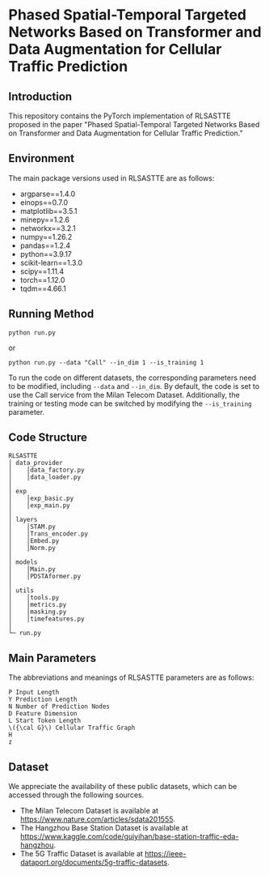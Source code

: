 # Phased Spatial-Temporal Targeted Networks Based on Transformer and Data Augmentation for Cellular Traffic Prediction

## Introduction

This repository contains the PyTorch implementation of RLSASTTE proposed in the paper "Phased Spatial-Temporal Targeted Networks Based on Transformer and Data Augmentation for Cellular Traffic Prediction."

## Environment
The main package versions used in RLSASTTE are as follows:
- argparse==1.4.0
- einops==0.7.0
- matplotlib==3.5.1
- minepy==1.2.6
- networkx==3.2.1
- numpy==1.26.2
- pandas==1.2.4
- python==3.9.17
- scikit-learn==1.3.0
- scipy==1.11.4
- torch==1.12.0
- tqdm==4.66.1

## Running Method
```
python run.py
```
or
```
python run.py --data "Call" --in_dim 1 --is_training 1 
```
To run the code on different datasets, the corresponding parameters need to be modified, including ```--data``` and ```--in_dim```. By default, the code is set to use the Call service from the Milan Telecom Dataset. Additionally, the training or testing mode can be switched by modifying the ```--is_training``` parameter.

## Code Structure
```
RLSASTTE
│ data_provider        
│    │data_factory.py
│    │data_loader.py
│
│ exp
│    │exp_basic.py
│    │exp_main.py
│ 
│ layers
│    │STAM.py
│    │Trans_encoder.py
│    │Embed.py
│    │Norm.py
│
│ models
│    │Main.py
│    │PDSTAformer.py
│
│ utils
│    │tools.py
│    │metrics.py
│    │masking.py
│    │timefeatures.py
│
└─ run.py
```

## Main Parameters
The abbreviations and meanings of RLSASTTE parameters are as follows:

```
P Input Length
Y Prediction Length
N Number of Prediction Nodes
D Feature Dimension
L Start Token Length
\({\cal G}\) Cellular Traffic Graph
H
z

```

## Dataset
We appreciate the availability of these public datasets, which can be accessed through the following sources.

- The Milan Telecom Dataset is available at https://www.nature.com/articles/sdata201555.
- The Hangzhou Base Station Dataset is available at https://www.kaggle.com/code/guiyihan/base-station-traffic-eda-hangzhou.
- The 5G Traffic Dataset is available at https://ieee-dataport.org/documents/5g-traffic-datasets.
